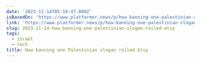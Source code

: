 ```yaml
---
date: '2023-11-14T05:18:47.000Z'
isBasedOn: 'https://www.platformer.news/p/how-banning-one-palestinian-slogan'
link: 'https://www.platformer.news/p/how-banning-one-palestinian-slogan'
slug: 2023-11-14-how-banning-one-palestinian-slogan-roiled-etsy
tags:
  - israel
  - tech
title: How banning one Palestinian slogan roiled Etsy
---
```


